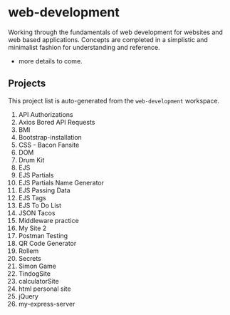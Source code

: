 # web-development

Working through the fundamentals of web development for websites and web based applications. Concepts are completed in a simplistic and minimalist fashion for understanding and reference.

- more details to come.

## Projects
This project list is auto-generated from the `web-development` workspace.
<!-- START: projects list -->
1. API Authorizations
2. Axios Bored API Requests
3. BMI
4. Bootstrap-installation
5. CSS - Bacon Fansite
6. DOM
7. Drum Kit
8. EJS
9. EJS Partials
10. EJS Partials Name Generator
11. EJS Passing Data
12. EJS Tags
13. EJS To Do List
14. JSON Tacos
15. Middleware practice
16. My Site 2
17. Postman Testing
18. QR Code Generator
19. Rollem
20. Secrets
21. Simon Game
22. TindogSite
23. calculatorSite
24. html personal site
25. jQuery
26. my-express-server
<!-- END: projects list -->